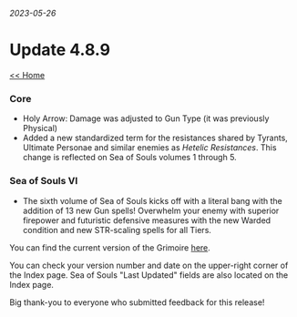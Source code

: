 _2023-05-26_
# Update 4.8.9

[<< Home](https://grimoireofheart.github.io)

### Core
* Holy Arrow: Damage was adjusted to Gun Type (it was previously Physical) 
* Added a new standardized term for the resistances shared by Tyrants, Ultimate Personae and similar enemies as *Hetelic Resistances*. This change is reflected on Sea of Souls volumes 1 through 5. 

### Sea of Souls VI
* The sixth volume of Sea of Souls kicks off with a literal bang with the addition of 13 new Gun spells! Overwhelm your enemy with superior firepower and futuristic defensive measures with the new Warded condition and new STR-scaling spells for all Tiers. 
	

You can find the current version of the Grimoire [here](https://github.com/grimoireofheart/grimoireofheart.github.io/raw/main/Resources/Grimoire%20of%20the%20Heart%20[Core%20Rulebook].pdf).

You can check your version number and date on the upper-right corner of the Index page. Sea of Souls "Last Updated" fields are also located on the Index page. 

Big thank-you to everyone who submitted feedback for this release!
